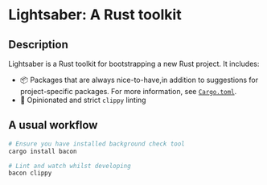 # Lightsaber: A Rust toolkit

## Description

Lightsaber is a Rust toolkit for bootstrapping a new Rust project. It includes:

- 📦 Packages that are always nice-to-have,in addition to suggestions for project-specific packages. For
  more information, see [`Cargo.toml`](./Cargo.toml).
- 🚨 Opinionated and strict `clippy` linting

## A usual workflow

```sh
# Ensure you have installed background check tool
cargo install bacon

# Lint and watch whilst developing
bacon clippy
```
